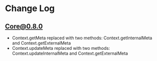 # Change Log

## Core@0.8.0

- Context.getMeta replaced with two methods: Context.getInternalMeta and Context.getExternalMeta
- Context.updateMeta replaced with two methods: Context.updateInternalMeta and Context.getExternalMeta